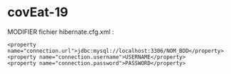 # covEat-19

MODIFIER fichier hibernate.cfg.xml :

    <property name="connection.url">jdbc:mysql://localhost:3306/NOM_BDD</property>
    <property name="connection.username">USERNAME</property>
    <property name="connection.password">PASSWORD</property>
